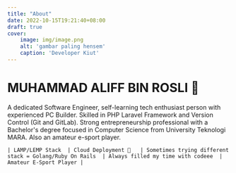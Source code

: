 ```yaml
---
title: "About"
date: 2022-10-15T19:21:40+08:00
draft: true
cover:
    image: img/image.png
    alt: 'gambar paling hensem'
    caption: 'Developer Kiut'
---
```


# MUHAMMAD ALIFF BIN ROSLI 👋

A dedicated Software Engineer, self-learning tech enthusiast person with experienced PC Builder. Skilled in PHP Laravel Framework and Version Control (Git and GitLab). Strong entrepreneurship professional with a Bachelor's degree focused in Computer Science from University Teknologi MARA. Also an amateur e-sport player.

`| LAMP/LEMP Stack 
| Cloud Deployment 💬  
| Sometimes trying different stack = Golang/Ruby On Rails 
| Always filled my time with codeee 
| Amateur E-Sport Player |`

